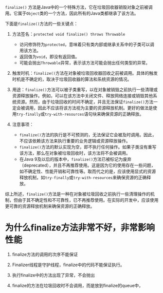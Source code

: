 `finalize()` 方法是Java中的一个特殊方法，它在垃圾回收器销毁对象之前被调用。它属于`Object`类的一个方法，因此所有的Java类都继承了该方法。

下面是`finalize()`方法的一些关键点：

1. 方法签名：`protected void finalize() throws Throwable`

   - 访问修饰符为`protected`，意味着只有类内部或继承关系中的子类可以调用该方法。
   - 返回值为`void`，即没有返回值。
   - 可能会抛出`Throwable`异常，表示该方法可能会抛出任何类型的异常。

2. 触发时机：`finalize()`方法在对象被垃圾回收器回收之前被调用。具体的触发时机是不确定的，取决于垃圾回收器的算法和系统资源的情况。

3. 用途：`finalize()`方法可以被子类重写，以在对象被销毁之前执行一些清理或资源释放操作。例如，可以在该方法中关闭文件、释放网络连接或销毁其他系统资源。然而，由于垃圾回收的时间不确定，并且无法保证`finalize()`方法一定会被调用，因此不应该将该方法视为主要的资源释放机制。更好的做法是使用`try-finally`或`try-with-resources`语句块来确保资源的正确释放。

4. 注意事项：
   - `finalize()`方法的执行是不可预测的，无法保证它会被及时调用。因此，不应该依赖该方法来执行重要的业务逻辑或资源释放操作。
   - `finalize()`方法的默认实现为空，即不执行任何操作。如果子类没有重写该方法，那么在对象被垃圾回收时，该方法将不会被调用。
   - 在Java 9及以后的版本中，`finalize()`方法已被标记为废弃（deprecated），并且不再推荐使用。这是因为它的使用存在一些问题，如不确定性、性能开销和可靠性等。取而代之的是，应该使用显式的资源释放机制，如`try-finally`或`try-with-resources`来确保资源的正确释放。

综上所述，`finalize()`方法是一种在对象被垃圾回收之前执行一些清理操作的机制，但由于其不确定性和不可靠性，已不再推荐使用。在实际的开发中，应该使用更可靠的资源释放机制来确保资源的正确释放。


# 为什么finalize方法非常不好，非常影响性能

1. finalize方法的调用的次序不能保证

2. Finalizer线程是守护线程，finalize中的代码不能保证执行。

3. 执行finalize中的方法出现了异常，不会抛出

4. finalize的方法在垃圾回收时不会调用，而是放到finalize的queue中，
